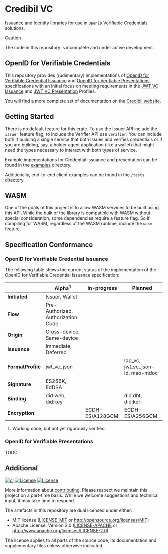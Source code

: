 # Credibil VC

Issuance and Identity libraries for use in `OpenID` Verifiable Credentials solutions.


> [!CAUTION]
>
> The code in this repository is incomplete and under active development.

## OpenID for Verifiable Credentials

This repository provides (rudimentary) implementations of [OpenID for Verifiable 
Credential Issuance] and [OpenID for Verifiable Presentations] specifications with an
initial focus on meeting requirements in the [JWT VC Issuance] and [JWT VC Presentation]
Profiles.

You will find a more complete set of documentation on the [Credibil website](https://credibil.io).

## Getting Started

There is no default feature for this crate. To use the Issuer API include the `issuer` feature 
flag; to include the Verifier API use `verifier`. You can include both if building a single service
that both issues and verifies credentials or if you are building, say, a holder agent application
 (like a wallet) that might need the types necessary to interact with both types of service.

Example impementations for Credential issuance and presentation can be found in the 
[examples](./examples) directory.

Additionally, end-to-end client examples can be found in the `/tests` directory.

## WASM

One of the goals of this project is to allow WASM services to be built using this API. While the bulk of the library is compatible with WASM without special consideration, some dependencies require a feature flag. So if compiling for WASM, regardless of the WASM runtime, include the `wasm` feature.

## Specification Conformance

### OpenID for Verifiable Credential Issuance

The following table shows the current status of the implementation of the OpenID for 
Verifiable Credential Issuance specification:

|                   | Alpha<sup>1</sup>                  | In-progress     | Planned                          |
| ----------------- | ---------------------------------- | --------------- | -------------------------------- |
| **Initiated**     | Issuer, Wallet                     |                 |                                  |
| **Flow**          | Pre-Authorized, Authorization Code |                 |                                  |
| **Origin**        | Cross-device, Same-device          |                 |                                  |
| **Issuance**      | Immediate, Deferred                |                 |                                  |
| **FormatProfile** | jwt_vc_json                        |                 | ldp_vc, jwt_vc_json-ld, mso-mdoc |
| **Signature**     | ES256K, EdDSA                      |                 |                                  |
| **Binding**       | did:web, did:key                   |                 | did:dht, did:keri                |
| **Encryption**    |                                    | ECDH-ES/A128GCM | ECDH-ES/A256GCM                  |

1. Working code, but not yet rigorously verified.

### OpenID for Verifiable Presentations

TODO

## Additional

[![ci](https://github.com/credibil/vc/actions/workflows/ci.yaml/badge.svg)](https://github.com/credibil/vc/actions/workflows/ci.yaml)
[![License](https://img.shields.io/badge/license-MIT-blue.svg)](./LICENSE-MIT)
[![License](https://img.shields.io/badge/license-Apache-blue.svg)](./LICENSE-APACHE)

<!-- The [changelog][CHANGES] is used to record a summary of changes between releases. A more granular
record of changes can be found in the commit history. -->

More information about [contributing][CONTRIBUTING]. Please respect we maintain this project on a
part-time basis. While we welcome suggestions and technical input, it may take time to respond.

The artefacts in this repository are dual licensed under either:

- MIT license ([LICENSE-MIT] or <http://opensource.org/licenses/MIT>)
- Apache License, Version 2.0 ([LICENSE-APACHE] or <http://www.apache.org/licenses/LICENSE-2.0>)

The license applies to all parts of the source code, its documentation and supplementary files
unless otherwise indicated.

[OpenID for Verifiable Credential Issuance]: https://openid.net/specs/openid-4-verifiable-credential-issuance-1_0.html
[OpenID for Verifiable Presentations]: https://openid.net/specs/openid-4-verifiable-presentations-1_0.html
[JWT VC Issuance]: https://identity.foundation/jwt-vc-issuance-profile
[JWT VC Presentation]: https://identity.foundation/jwt-vc-presentation-profile
<!-- [CHANGES]: CHANGELOG.md -->
[CONTRIBUTING]: CONTRIBUTING.md
[LICENSE-MIT]: LICENSE-MIT
[LICENSE-APACHE]: LICENSE-APACHE

<!-- > [!NOTE]  
> Highlights information that users should take into account, even when skimming.
> [!TIP]
> Optional information to help a user be more successful.
> [!IMPORTANT]  
> Crucial information necessary for users to succeed.
> [!WARNING]  
> Critical content demanding immediate user attention due to potential risks.
> [!CAUTION]
> Negative potential consequences of an action.
-->
